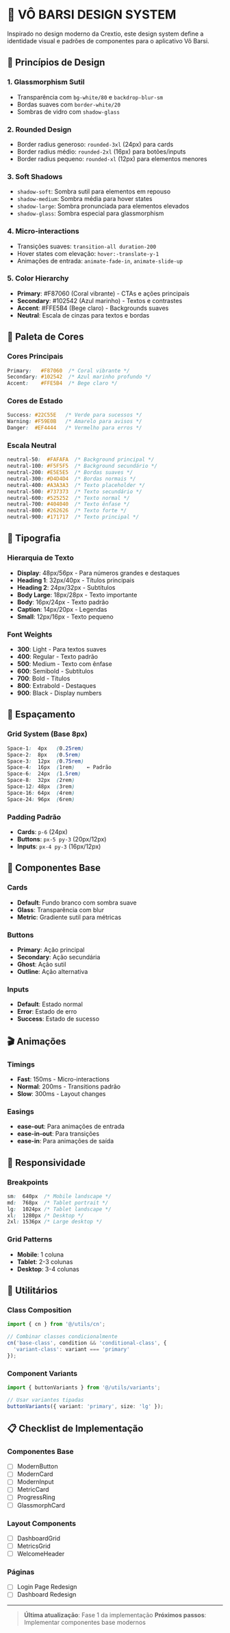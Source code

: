 # 🎨 VÔ BARSI DESIGN SYSTEM

Inspirado no design moderno da Crextio, este design system define a identidade visual e padrões de componentes para o aplicativo Vô Barsi.

## 🎯 Princípios de Design

### **1. Glassmorphism Sutil**
- Transparência com `bg-white/80` e `backdrop-blur-sm`
- Bordas suaves com `border-white/20`
- Sombras de vidro com `shadow-glass`

### **2. Rounded Design**
- Border radius generoso: `rounded-3xl` (24px) para cards
- Border radius médio: `rounded-2xl` (16px) para botões/inputs
- Border radius pequeno: `rounded-xl` (12px) para elementos menores

### **3. Soft Shadows**
- `shadow-soft`: Sombra sutil para elementos em repouso
- `shadow-medium`: Sombra média para hover states
- `shadow-large`: Sombra pronunciada para elementos elevados
- `shadow-glass`: Sombra especial para glassmorphism

### **4. Micro-interactions**
- Transições suaves: `transition-all duration-200`
- Hover states com elevação: `hover:-translate-y-1`
- Animações de entrada: `animate-fade-in`, `animate-slide-up`

### **5. Color Hierarchy**
- **Primary**: #F87060 (Coral vibrante) - CTAs e ações principais
- **Secondary**: #102542 (Azul marinho) - Textos e contrastes
- **Accent**: #FFE5B4 (Bege claro) - Backgrounds suaves
- **Neutral**: Escala de cinzas para textos e bordas

## 🎨 Paleta de Cores

### **Cores Principais**
```css
Primary:   #F87060  /* Coral vibrante */
Secondary: #102542  /* Azul marinho profundo */
Accent:    #FFE5B4  /* Bege claro */
```

### **Cores de Estado**
```css
Success: #22C55E   /* Verde para sucessos */
Warning: #F59E0B   /* Amarelo para avisos */
Danger:  #EF4444   /* Vermelho para erros */
```

### **Escala Neutral**
```css
neutral-50:  #FAFAFA  /* Background principal */
neutral-100: #F5F5F5  /* Background secundário */
neutral-200: #E5E5E5  /* Bordas suaves */
neutral-300: #D4D4D4  /* Bordas normais */
neutral-400: #A3A3A3  /* Texto placeholder */
neutral-500: #737373  /* Texto secundário */
neutral-600: #525252  /* Texto normal */
neutral-700: #404040  /* Texto ênfase */
neutral-800: #262626  /* Texto forte */
neutral-900: #171717  /* Texto principal */
```

## 📐 Tipografia

### **Hierarquia de Texto**
- **Display**: 48px/56px - Para números grandes e destaques
- **Heading 1**: 32px/40px - Títulos principais
- **Heading 2**: 24px/32px - Subtítulos
- **Body Large**: 18px/28px - Texto importante
- **Body**: 16px/24px - Texto padrão
- **Caption**: 14px/20px - Legendas
- **Small**: 12px/16px - Texto pequeno

### **Font Weights**
- **300**: Light - Para textos suaves
- **400**: Regular - Texto padrão
- **500**: Medium - Texto com ênfase
- **600**: Semibold - Subtítulos
- **700**: Bold - Títulos
- **800**: Extrabold - Destaques
- **900**: Black - Display numbers

## 📏 Espaçamento

### **Grid System (Base 8px)**
```css
Space-1:  4px   (0.25rem)
Space-2:  8px   (0.5rem)  
Space-3:  12px  (0.75rem)
Space-4:  16px  (1rem)    ← Padrão
Space-6:  24px  (1.5rem)
Space-8:  32px  (2rem)
Space-12: 48px  (3rem)
Space-16: 64px  (4rem)
Space-24: 96px  (6rem)
```

### **Padding Padrão**
- **Cards**: `p-6` (24px)
- **Buttons**: `px-5 py-3` (20px/12px)
- **Inputs**: `px-4 py-3` (16px/12px)

## 🧩 Componentes Base

### **Cards**
- **Default**: Fundo branco com sombra suave
- **Glass**: Transparência com blur
- **Metric**: Gradiente sutil para métricas

### **Buttons**
- **Primary**: Ação principal
- **Secondary**: Ação secundária  
- **Ghost**: Ação sutil
- **Outline**: Ação alternativa

### **Inputs**
- **Default**: Estado normal
- **Error**: Estado de erro
- **Success**: Estado de sucesso

## 🎬 Animações

### **Timings**
- **Fast**: 150ms - Micro-interactions
- **Normal**: 200ms - Transitions padrão
- **Slow**: 300ms - Layout changes

### **Easings**
- **ease-out**: Para animações de entrada
- **ease-in-out**: Para transições
- **ease-in**: Para animações de saída

## 📱 Responsividade

### **Breakpoints**
```css
sm:  640px  /* Mobile landscape */
md:  768px  /* Tablet portrait */
lg:  1024px /* Tablet landscape */
xl:  1280px /* Desktop */
2xl: 1536px /* Large desktop */
```

### **Grid Patterns**
- **Mobile**: 1 coluna
- **Tablet**: 2-3 colunas
- **Desktop**: 3-4 colunas

## 🔧 Utilitários

### **Class Composition**
```typescript
import { cn } from '@/utils/cn';

// Combinar classes condicionalmente
cn('base-class', condition && 'conditional-class', {
  'variant-class': variant === 'primary'
});
```

### **Component Variants**
```typescript
import { buttonVariants } from '@/utils/variants';

// Usar variantes tipadas
buttonVariants({ variant: 'primary', size: 'lg' });
```

## 📋 Checklist de Implementação

### **Componentes Base**
- [ ] ModernButton
- [ ] ModernCard  
- [ ] ModernInput
- [ ] MetricCard
- [ ] ProgressRing
- [ ] GlassmorphCard

### **Layout Components**
- [ ] DashboardGrid
- [ ] MetricsGrid
- [ ] WelcomeHeader

### **Páginas**
- [ ] Login Page Redesign
- [ ] Dashboard Redesign

---

> **Última atualização**: Fase 1 da implementação
> **Próximos passos**: Implementar componentes base modernos 